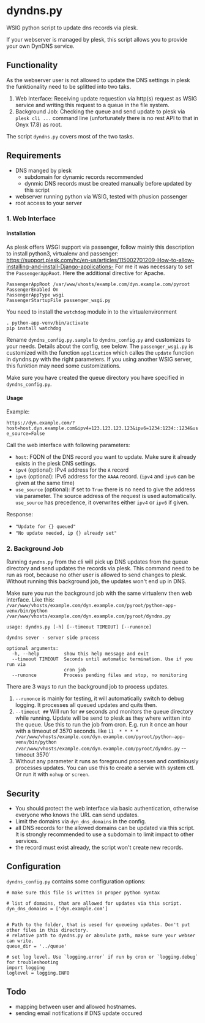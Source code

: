 # dyndns.py

WSIG python script to update dns records via plesk.

If your webserver is managed by plesk, this script allows you to provide your own DynDNS service.

## Functionality

As the webserver user is not allowed to update the DNS settings in plesk the funktionality need to be splitted into two taks. 
1. Web Interface: Receiving update requestion via http(s) request as WSIG service and writing this request to a queue in the file system.
2. Background Job: Checking the queue and send update to plesk via `plesk cli ...` command line (unfortunately there is no rest API to that in Onyx 17.8) as root.

The script `dyndns.py` covers most of the two tasks.

## Requirements
- DNS manged by plesk 
  - subdomain for dynamic records recommended
  - dynmic DNS records must be created manually before updated by this script
- webserver running python via WSIG, tested with phusion passenger  
- root access to your server


### 1. Web Interface
#### Installation
As plesk offers WSGI support via passenger, follow mainly this description to install python3, virtualenv and passenger: https://support.plesk.com/hc/en-us/articles/115002701209-How-to-allow-installing-and-install-Django-applications-
For me it was necessary to set the `PassengerAppRoot`.
Here the additional directive for Apache.
```
PassengerAppRoot /var/www/vhosts/example.com/dyn.example.com/pyroot
PassengerEnabled On
PassengerAppType wsgi
PassengerStartupFile passenger_wsgi.py
```

You need to install the `watchdog` module in to the virtualenvironment
```
. python-app-venv/bin/activate
pip install watchdog
```

Rename `dyndns_config.py.sample` to `dyndns_config.py` and customizes to your needs. Details about the config, see below.
The `passenger_wsgi.py` is customized with the function `application` which calles the `update` function in dyndns.py with the right parameters. If you using another WSIG server, this funktion may need some customizations. 

Make sure you have created the queue directory you have specified in `dyndns_config.py`.

#### Usage

Example:

`https://dyn.example.com/?host=host.dyn.example.com&ipv4=123.123.123.123&ipv6=1234:1234::1234&use_source=False`

Call the web interface with following parameters:

- `host`: FQDN of the DNS record you want to update. Make sure it already exists in the plesk DNS settings.
- `ipv4` (optional): IPv4 address for the `A` record
- `ipv6` (optional): IPv6 address for the `AAAA` record. (`ipv4` and `ipv6` can be given at the same time)
- `use_source` (optional): if set to `True` there is no need to give the address via parameter. The source address of the request is used automatically. `use_source` has precedence, it overwrites either `ipv4` or `ipv6` if given.  

Response:
- `"Update for {} queued"`
- `"No update needed, ip {} already set"`

### 2. Background Job

Running `dyndns.py` from the cli will pick up DNS updates from the queue directory and send updates the records via plesk. This command need to be run as root, because no other user is allowed to send changes to plesk.
Without running this background job, the updates won't end up in DNS.

Make sure you run the background job with the same virtualenv then web interface.
Like this: `/var/www/vhosts/example.com/dyn.example.com/pyroot/python-app-venv/bin/python /var/www/vhosts/example.com/dyn.example.com/pyroot/dyndns.py`

```
usage: dyndns.py [-h] [--timeout TIMEOUT] [--runonce]

dyndns sever - server side process

optional arguments:
  -h, --help         show this help message and exit
  --timeout TIMEOUT  Seconds until automatic termination. Use if you run via
                     cron job
  --runonce          Process pending files and stop, no monitoring
```

There are 3 ways to run the background job to process updates. 
1. `--runonce` is mainly for testing, it will automatically switch to debug logging. It processes all queued updates and quits then.
2. `--timeout ##` Will run for `##` seconds and monitors the queue directory while running. Update will be send to plesk as they where written into the queue. Use this to run the job from cron. E.g. run it once an hour with a timeout of 3570 seconds. 
like `11  * * * * /var/www/vhosts/example.com/dyn.example.com/pyroot/python-app-venv/bin/python /var/www/vhosts/example.com/dyn.example.com/pyroot/dyndns.py`
--timeout 3570`
3. Without any parameter it runs as foreground processen and continiously processes updates. You can use this to create a servie with system ctl. Or run it with `nohup` or `screen`.

## Security

- You should protect the web interface via basic authentication, otherwise everyone who knows the URL can send updates.
- Limit the domains via `dyn_dns_domains` in the config. 
- all DNS records for the allowed domains can be updated via this script. It is strongly recommended to use a subdomain to limit impact to other services.
- the record must exist already, the script won't create new records.


## Configuration
`dyndns_config.py` contains some configuration options:
```
# make sure this file is written in proper python syntax 

# list of domains, that are allowed for updates via this script.
dyn_dns_domains = ['dyn.example.com']


# Path to the folder, that is uesed for queueing updates. Don't put other files in this directory.
# relative path to dyndns.py or absulute path, makse sure your webser can write.
queue_dir = '../queue'

# set log level. Use `logging.error` if run by cron or `logging.debug` for troubleshooting
import logging
loglevel = logging.INFO
```

## Todo
- mapping between user and allowed hostnames.
- sending email notifications if DNS update occured
